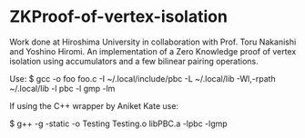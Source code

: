 # ZKProof-of-vertex-isolation
Work done at Hiroshima University in collaboration with Prof. Toru Nakanishi and Yoshino Hiromi. An implementation of a Zero Knowledge proof of vertex isolation using accumulators and a few bilinear pairing operations.

Use: $ gcc -o foo foo.c -I ~/.local/include/pbc -L ~/.local/lib -Wl,-rpath ~/.local/lib  -l pbc -l gmp -lm

If using the C++ wrapper by Aniket Kate use:

$ g++ -g -static -o Testing Testing.o libPBC.a -lpbc -lgmp
